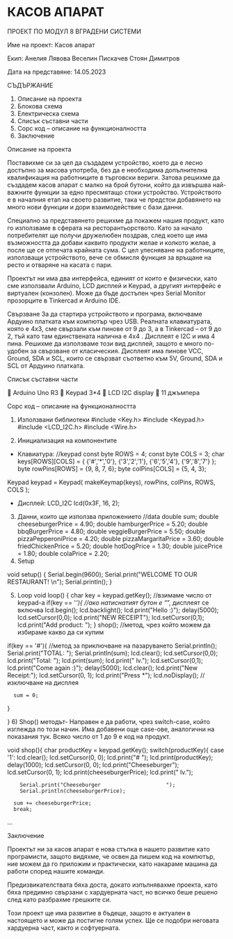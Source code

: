 # КАСОВ АПАРАТ
ПРОЕКТ ПО МОДУЛ 8 
ВГРАДЕНИ СИСТЕМИ

Име на проект: Касов апарат

 

Екип: 
Анелия Лявова
Веселин Пискачев
Стоян Димитров


Дата на представяне: 14.05.2023

СЪДЪРЖАНИЕ

1.	Описание на проекта
2.	Блокова схема
3.	Електрическа схема
4.	Списък съставни части
5.	Сорс код – описание на функционалността
6.	Заключение





Описание на проекта

Поставихме си за цел да създадем устройство, което да е лесно достъпно за масова употреба, без да е необходима допълнителна квалификация на работниците в търговски вериги. Затова решихме да създадем касов апарат с малко на брой бутони, който да извършва най-важните функции за едно пресмятащо стоки устройство. Устройството е в началния етап на своето развитие, така че предстои добавянето на много нови функции и дори взаимодействие с бази данни.

Специално за представянето решихме да покажем нашия продукт, като го използваме в сферата на ресторантьорството. Като за начало потребителят ще получи дружелюбен поздрав, след което ще има възможността да добави каквито продукти желае и колкото желае, а после ще се отпечата крайната сума. С цел улесняване на работниците, използващи устройството, вече се обмисля функция за връщане на ресто и отваряне на касата с пари. 

Проектът ни има два интерфейса, единият от които е физически, като сме използвали Arduino, LCD дисплей и Keypad, а другият интерфейс е виртуален (конзолен). Може да бъде достъпен чрез Serial Monitor прозорците в Tinkercad и Arduino IDE.




Свързване
За да стартира устройството и програма, включваме Ардуино платката към компютър чрез USB. Реалната клавиатурата, която е 4x3, сме свързали към пинове от 9 до 3, а в Tinkercad – от 9 до 2, тъй като там единствената налична е 4x4 . Дисплеят е I2C и има 4 пина. Решихме да използваме този вид дисплей, защото е много по-удобен за свързване от класическия. Дисплеят има пинове VCC, Ground, SDA и SCL, които се свързват съответно към 5V, Ground, SDA и SCL от Ардуино платката.


Списък съставни части

	Arduino Uno R3
	Keypad 3*4
	LCD I2C display
	11 джъмпера



Сорс код – описание на функционалността

1)	 Използвани библиотеки
 #include <Key.h>
 #include <Keypad.h>
 #include <LCD_I2C.h>
 #include <Wire.h>
  
2)	Инициализация на компонентите 
-	Клавиатура:
//keypad
const byte ROWS = 4; 
const byte COLS = 3; 
char keys[ROWS][COLS] = {
  {'#','*','0'},
  {'3','2','1'},
  {'6','5','4'},
  {'9','8','7'}
};
byte rowPins[ROWS] = {9, 8, 7, 6}; 
byte colPins[COLS] = {5, 4, 3}; 

Keypad keypad = Keypad( makeKeymap(keys), rowPins, colPins, ROWS, COLS );

-	Дисплей:
LCD_I2C lcd(0x3F, 16, 2);

3)	 Данни, които ще използва приложението
//data
double sum;
double cheeseburgerPrice = 4.90;
double hamburgerPrice = 5.20;
double bbqBurgerPrice = 4.80;
double veggieBurgerPrice = 5.50;
double pizzaPepperoniPrice = 4.20;
double pizzaMargaritaPrice = 3.60;
double friedChickenPrice = 5.20;
double hotDogPrice = 1.30;
double juicePrice = 1.80;
double colaPrice = 2.20;
4)	Setup

void setup() {
  Serial.begin(9600);
  Serial.print("WELCOME TO OUR RESTAURANT! \n");
  Serial.println();
}

5)	Loop
void loop()
{
  char key = keypad.getKey(); //взимаме число от keypad-а
  if(key == '*'){     //ако натиснатият бутон е “*”, дисплеят се включва
    lcd.begin();
    lcd.backlight();
    lcd.print("Hello :)");
    delay(5000);
       lcd.setCursor(0,0);
       lcd.print("NEW RECEIPT");
    lcd.setCursor(0,1);
    lcd.print("Add product: ");
  }
  shop(); //метод, чрез който можем да избираме какво да си купим
  
  if(key == '#'){   //метод за приключване на пазаруването
         Serial.println();
      Serial.print("TOTAL:                           ");
      Serial.println(sum);
      lcd.clear();
      lcd.setCursor(0,0);
      lcd.print("Total: ");
      lcd.print(sum);
      lcd.print(" lv.");
      lcd.setCursor(0,1);
         lcd.print("Come again :)");
         delay(5000);
         lcd.clear();
      lcd.print("New Receipt:");
      lcd.setCursor(0, 1);
      lcd.print("Press *");
      lcd.noDisplay(); //изключване на дисплея

      sum = 0;
  }
  
}
6)	Shop() методът- 
Направен е да работи, чрез switch-case, който изглежда по този начин. Има добавени още case-ове, аналогични на показания тук. Всяко число от 1 до 9 е код на продукт.

void shop(){
  char productKey = keypad.getKey();
  switch(productKey){
    case '1':
        lcd.clear();
        lcd.setCursor(0, 0);
        lcd.print("# ");
             lcd.print(productKey);
        delay(1000);
        lcd.setCursor(0, 0);
          lcd.print("Cheeseburger");
        lcd.setCursor(0, 1);
        lcd.print(cheeseburgerPrice);
        lcd.print(" lv.");

        Serial.print("Cheeseburger                     ");
        Serial.println(cheeseburgerPrice);

      sum += cheeseburgerPrice;
      break;
...




Заключение

Проектът ни за касов апарат е нова стъпка в нашето развитие като програмисти, защото видяхме, че освен да пишем код на компютър, ние можем да го приложим и практически, като накараме машина да работи според нашите команди.

Предизвикателствата бяха доста, докато изпълнявахме проекта, като бяха предимно свързани с хардуерната част, но всичко беше решено след като разбрахме грешките си.

Този проект ще има развитие в бъдеще, защото е актуален в настоящето и може да постигне голям успех. Ще се подобри неговата хардуерна част, както и софтуерната.


